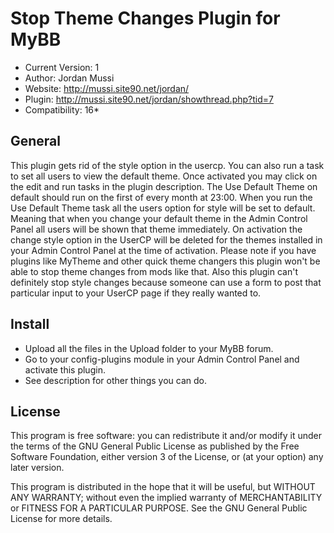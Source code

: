 Stop Theme Changes Plugin for MyBB
==========

+ Current Version: 1
+ Author: Jordan Mussi
+ Website: http://mussi.site90.net/jordan/
+ Plugin: http://mussi.site90.net/jordan/showthread.php?tid=7
+ Compatibility: 16*

General
----------
This plugin gets rid of the style option in the usercp. You can also run a task to set all users to view the default theme. Once activated you may click on the edit and run tasks in the plugin description. The Use Default Theme on default should run on the first of every month at 23:00. When you run the Use Default Theme task all the users option for style will be set to default. Meaning that when you change your default theme in the Admin Control Panel all users will be shown that theme immediately. On activation the change style option in the UserCP will be deleted for the themes installed in your Admin Control Panel at the time of activation. Please note if you have plugins like MyTheme and other quick theme changers this plugin won't be able to stop theme changes from mods like that. Also this plugin can't definitely stop style changes because someone can use a form to post that particular input to your UserCP page if they really wanted to.

Install
----------
+ Upload all the files in the Upload folder to your MyBB forum.
+ Go to your config-plugins module in your Admin Control Panel and activate this plugin.
+ See description for other things you can do.

License
----------
This program is free software: you can redistribute it and/or modify it under 
the terms of the GNU General Public License as published by the Free Software 
Foundation, either version 3 of the License, or (at your option) any later 
version.

This program is distributed in the hope that it will be useful, but WITHOUT ANY 
WARRANTY; without even the implied warranty of MERCHANTABILITY or 
FITNESS FOR A PARTICULAR PURPOSE. See the GNU General Public License 
for more details.
